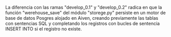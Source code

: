 La diferencia con las ramas "develop_0.1" y "develop_0.2" radica en que la función "werehouse_save" del módulo "storege.py" persiste en un motor de base de datos Posgres alojado en Aiven, creando previamente las tablas con sentencias SQL y completando los registros con bucles de sentencia INSERT INTO si el registro no existe.
